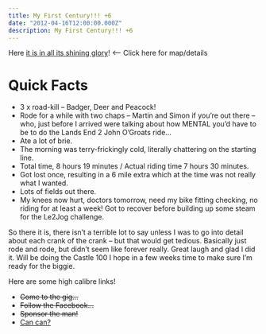 ```yaml
---
title: My First Century!!! +6
date: "2012-04-16T12:00:00.000Z"
description: My First Century!!! +6
---
```


Here
[it is in all its shining glory](http://connect.garmin.com/player/168546243)!
<– Click here for map/details

# Quick Facts

- 3 x road-kill – Badger, Deer and Peacock!
- Rode for a while with two chaps – Martin and Simon if you’re out there – who,
  just before I arrived were talking about how MENTAL you’d have to be to do the
  Lands End 2 John O’Groats ride…
- Ate a lot of brie.
- The morning was terry-frickingly cold, literally chattering on the starting
  line.
- Total time, 8 hours 19 minutes / Actual riding time 7 hours 30 minutes.
- Got lost once, resulting in a 6 mile extra which at the time was not really
  what I wanted.
- Lots of fields out there.
- My knees now hurt, doctors tomorrow, need my bike fitting checking, no riding
  for at least a week! Got to recover before building up some steam for the Le2Jog
  challenge.

So there it is, there isn’t a terrible lot to say unless I was to go into detail
about each crank of the crank – but that would get tedious. Basically just rode
and rode, but didn’t seem like forever really. Great laugh and glad I did it.
Will be doing the Castle 100 I hope in a few weeks time to make sure I’m ready
for the biggie.

Here are some high calibre links!

- ~~Come to the gig…~~
- ~~Follow the Facebook…~~
- ~~Sponsor the man!~~
- [Can can?](http://www.youtube.com/watch?v=4Diu2N8TGKA)
